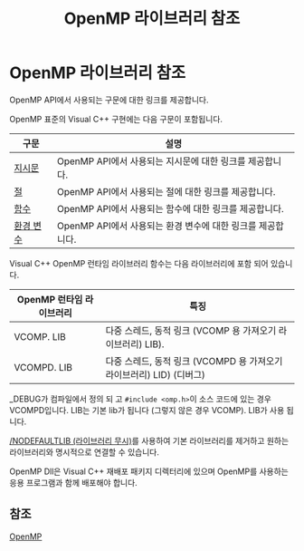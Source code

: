 ﻿---
title: OpenMP 라이브러리 참조
ms.date: 07/30/2019
ms.assetid: a25188c6-edde-43d0-84b5-780e797b08fc
ms.openlocfilehash: c63ae5ba7f04d8ee6bd02418792804373fa71e6b
ms.sourcegitcommit: 170f5de63b0fec8e38c252b6afdc08343f4243a6
ms.translationtype: MT
ms.contentlocale: ko-KR
ms.lasthandoff: 10/15/2019
ms.locfileid: "72348219"
---
# <a name="openmp-library-reference"></a>OpenMP 라이브러리 참조

OpenMP API에서 사용되는 구문에 대한 링크를 제공합니다.

OpenMP 표준의 Visual C++ 구현에는 다음 구문이 포함됩니다.

|구문|설명|
|---------------|-----------------|
|[지시문](openmp-directives.md)|OpenMP API에서 사용되는 지시문에 대한 링크를 제공합니다.|
|[절](openmp-clauses.md)|OpenMP API에서 사용되는 절에 대한 링크를 제공합니다.|
|[함수](openmp-functions.md)|OpenMP API에서 사용되는 함수에 대한 링크를 제공합니다.|
|[환경 변수](openmp-environment-variables.md)|OpenMP API에서 사용되는 환경 변수에 대한 링크를 제공합니다.|

Visual C++ OpenMP 런타임 라이브러리 함수는 다음 라이브러리에 포함 되어 있습니다.

|OpenMP 런타임 라이브러리|특징|
|------------------------------|---------------------|
|VCOMP. LIB|다중 스레드, 동적 링크 (VCOMP 용 가져오기 라이브러리) LIB).|
|VCOMPD. LIB|다중 스레드, 동적 링크 (VCOMPD 용 가져오기 라이브러리) LID) (디버그)|

_DEBUG가 컴파일에서 정의 되 고 `#include <omp.h>`이 소스 코드에 있는 경우 VCOMPD입니다. LIB는 기본 lib가 됩니다 (그렇지 않은 경우 VCOMP). LIB가 사용 됩니다.

[/NODEFAULTLIB (라이브러리 무시)](../../../build/reference/nodefaultlib-ignore-libraries.md)를 사용하여 기본 라이브러리를 제거하고 원하는 라이브러리와 명시적으로 연결할 수 있습니다.

OpenMP Dll은 Visual C++ 재배포 패키지 디렉터리에 있으며 OpenMP를 사용하는 응용 프로그램과 함께 배포해야 합니다.

## <a name="see-also"></a>참조

[OpenMP](../../../parallel/openmp/openmp-in-visual-cpp.md)
